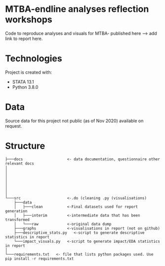 # MTBA-endline analyses reflection workshops

Code to reproduce analyses and visuals for MTBA- published here <add link> --> add link to report here. 

# Technologies
Project is created with: 
- STATA 13.1
- Python 3.8.0 

# Data
Source data for this project not public (as of Nov 2020) available on request.

# Structure
```
├───docs                    <- data documentation, questionnaire other relevant docs
│   
│          
│   
│      
│      
│      
│   
└───src                     <-.do (cleaning .py (visualisations) 
    ├───data                 
    │   ├───clean           <-Final datasets used for report generation  
    │   ├───interim         <-intermediate data that has been transformed 
    │   └───raw             <-original data dump         
    ├───graphs              <-visualisations in report (not on github)
    ├───descriptive_stats.py   <-script to generate descriptive statistics in report
    └───impact_visuals.py   <-script to generate impact/EDA statistics in report
│
└───requirements.txt   <- file that lists python packages used. Use pip install -r requirements.txt
```






